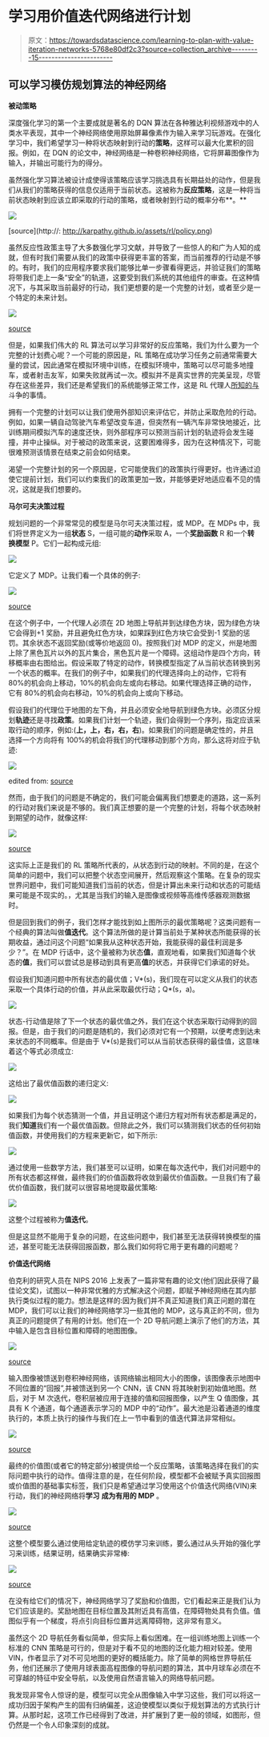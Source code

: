 # 学习用价值迭代网络进行计划

> 原文：<https://towardsdatascience.com/learning-to-plan-with-value-iteration-networks-5768e80df2c3?source=collection_archive---------15----------------------->

## 可以学习模仿规划算法的神经网络

**被动策略**

深度强化学习的第一个主要成就是著名的 DQN 算法在各种雅达利视频游戏中的人类水平表现，其中一个神经网络使用原始屏幕像素作为输入来学习玩游戏。在强化学习中，我们希望学习一种将状态映射到行动的**策略**，这样可以最大化累积的回报。例如，在 DQN 的论文中，神经网络是一种卷积神经网络，它将屏幕图像作为输入，并输出可能行为的得分。

虽然强化学习算法被设计成使得该策略应该学习挑选具有长期益处的动作，但是我们从我们的策略获得的信息仅适用于当前状态。这被称为**反应策略**，这是一种将当前状态映射到应该立即采取的行动的策略，或者映射到行动的概率分布**。**

![](img/1e2f9f50c0659f7cb0cf18bffbb67f43.png)

[source](http://: http://karpathy.github.io/assets/rl/policy.png)

虽然反应性政策主导了大多数强化学习文献，并导致了一些惊人的和广为人知的成就，但有时我们需要从我们的政策中获得更丰富的答案，而当前推荐的行动是不够的。有时，我们的应用程序要求我们能够比单一步骤看得更远，并验证我们的策略将带我们走上一条“安全”的轨道，这要受到我们系统的其他组件的审查。在这种情况下，与其采取当前最好的行动，我们更想要的是一个完整的计划，或者至少是一个特定的未来计划。

![](img/5268986e831b31ac38da235145736780.png)

[source](https://cdn-images-1.medium.com/max/1000/1*umJ5XJ3PS828PE0cr8nCmg.png)

但是，如果我们伟大的 RL 算法可以学习非常好的反应策略，我们为什么要为一个完整的计划费心呢？一个可能的原因是，RL 策略在成功学习任务之前通常需要大量的尝试，因此通常在模拟环境中训练，在模拟环境中，策略可以尽可能多地撞车，或者射击友军，如果失败就再试一次。模拟并不是真实世界的完美呈现，尽管存在这些差异，我们还是希望我们的系统能够正常工作，这是 RL 代理人[所知的与](https://arxiv.org/pdf/1812.02341.pdf)斗争的事情。

拥有一个完整的计划可以让我们使用外部知识来评估它，并防止采取危险的行动。例如，如果一辆自动驾驶汽车希望改变车道，但突然有一辆汽车非常快地接近，比训练期间模拟汽车的速度还快，则外部程序可以预测当前计划的轨迹将会发生碰撞，并中止操纵。对于被动的政策来说，这要困难得多，因为在这种情况下，可能很难预测该情景在结束之前会如何结束。

渴望一个完整计划的另一个原因是，它可能使我们的政策执行得更好。也许通过迫使它提前计划，我们可以约束我们的政策更加一致，并能够更好地适应看不见的情况，这就是我们想要的。

**马尔可夫决策过程**

规划问题的一个非常常见的模型是马尔可夫决策过程，或 MDP。在 MDPs 中，我们将世界定义为一组**状态** S，一组可能的**动作**采取 A，一个**奖励函数** R 和一个**转换模型** P。它们一起构成元组:

![](img/d46a751284cc737fa978a2c84a98ceaf.png)

它定义了 MDP。让我们看一个具体的例子:

![](img/cc380a77d606809e8a5150e832851def.png)

[source](https://i.stack.imgur.com/jkJ5b.png)

在这个例子中，一个代理人必须在 2D 地图上导航并到达绿色方块，因为绿色方块它会得到+1 奖励，并且避免红色方块，如果踩到红色方块它会受到-1 奖励的惩罚。其余状态不返回奖励(或等价地返回 0)。按照我们对 MDP 的定义，州是地图上除了黑色瓦片以外的瓦片集合，黑色瓦片是一个障碍。这组动作是四个方向，转移概率由右图给出。假设采取了特定的动作，转换模型指定了从当前状态转换到另一个状态的概率。在我们的例子中，如果我们的代理选择向上的动作，它将有 80%的机会向上移动，10%的机会向左或向右移动。如果代理选择正确的动作，它有 80%的机会向右移动，10%的机会向上或向下移动。

假设我们的代理位于地图的左下角，并且必须安全地导航到绿色方块。必须区分规划**轨迹**还是寻找**政策**。如果我们计划一个轨迹，我们会得到一个序列，指定应该采取行动的顺序，例如:(**上，上，右，右，右**)。如果我们的问题是确定性的，并且选择一个方向将有 100%的机会将我们的代理移动到那个方向，那么这将对应于轨迹:

![](img/405c410d84b3bc51158ff2e3164535b8.png)

edited from: [source](https://mpatacchiola.github.io/blog/images/reinforcement_learning_example_r004.png)

然而，由于我们的问题是不确定的，我们可能会偏离我们想要走的道路，这一系列的行动对我们来说是不够的。我们真正想要的是一个完整的计划，将每个状态映射到期望的动作，就像这样:

![](img/42a76ef321c05e402d4e114551c340cb.png)

[source](https://mpatacchiola.github.io/blog/images/reinforcement_learning_example_r004.png)

这实际上正是我们的 RL 策略所代表的，从状态到行动的映射。不同的是，在这个简单的问题中，我们可以把整个状态空间展开，然后观察这个策略。在复杂的现实世界问题中，我们可能知道我们当前的状态，但是计算出未来行动和状态的可能结果可能是不现实的。，尤其是当我们的输入是图像或视频等高维传感器观测数据时。

但是回到我们的例子，我们怎样才能找到如上图所示的最优策略呢？这类问题有一个经典的算法叫做**值迭代**。这个算法所做的是计算当前处于某种状态所能获得的长期收益，通过问这个问题“如果我从这种状态开始，我能获得的最佳利润是多少？”。在 MDP 行话中，这个量被称为状态**值**，直观地看，如果我们知道每个状态的**值**，我们可以尝试总是移动到具有更高**值**的状态，并获得它们承诺的好处。

假设我们知道问题中所有状态的最优值；V*(s)，我们现在可以定义从我们的状态采取一个具体行动的价值，并从此采取最优行动；Q*(s，a)。

![](img/0cea3a623a28bfa4521f35d064ec65a2.png)

状态-行动值是除了下一个状态的最优值之外，我们在这个状态采取行动得到的回报。但是，由于我们的问题是随机的，我们必须对它有一个预期，以便考虑到达未来状态的不同概率。但是由于 V*(s)是我们可以从当前状态获得的最佳值，这意味着这个等式必须成立:

![](img/12c082416a7f1854faec4b6ad90a33ea.png)

这给出了最优值函数的递归定义:

![](img/ac11e40a9d385de05439c80ac98cb160.png)

如果我们为每个状态猜测一个值，并且证明这个递归方程对所有状态都是满足的，我们**知道**我们有一个最优值函数。但除此之外，我们可以猜测我们状态的任何初始值函数，并使用我们的方程来更新它，如下所示:

![](img/c3b7e9ddee62984ed48d1f1537d04614.png)

通过使用一些数学方法，我们甚至可以证明，如果在每次迭代中，我们对问题中的所有状态都这样做，最终我们的价值函数将收敛到最优价值函数。一旦我们有了最优价值函数，我们就可以很容易地提取最优策略:

![](img/5bb44ba093bc868c560879e93999b648.png)

这整个过程被称为**值迭代**。

但是这显然不能用于复杂的问题，在这些问题中，我们甚至无法获得转换模型的描述，甚至可能无法获得回报函数，那么我们如何将它用于更有趣的问题呢？

**价值迭代网络**

伯克利的研究人员在 NIPS 2016 上发表了一篇非常有趣的论文(他们因此获得了最佳论文奖)，试图以一种非常优雅的方式解决这个问题，即赋予神经网络在其内部执行类似过程的能力。想法是这样的:因为我们并不真正知道我们真正问题的潜在 MDP，我们可以让我们的神经网络学习一些其他的 MDP，这与真正的不同，但为真正的问题提供了有用的计划。他们在一个 2D 导航问题上演示了他们的方法，其中输入是包含目标位置和障碍的地图图像。

![](img/32783012470b47ac7945906e880be9db.png)

[source](https://arxiv.org/pdf/1602.02867.pdf)

输入图像被馈送到卷积神经网络，该网络输出相同大小的图像，该图像表示地图中不同位置的“回报”,并被馈送到另一个 CNN，该 CNN 将其映射到初始值地图。然后，对于 M 次迭代，卷积层被应用于连接的值和回报图像，以产生 Q 值图像，其具有 K 个通道，每个通道表示学习的 MDP 中的“动作”。最大池是沿着通道的维度执行的，本质上执行的操作与我们在上一节中看到的值迭代算法非常相似。

![](img/ec3e021faf83b078061e171fcac472ec.png)

[source](https://arxiv.org/pdf/1602.02867.pdf)

最终的价值图(或者它的特定部分)被提供给一个反应策略，该策略选择在我们的实际问题中执行的动作。值得注意的是，在任何阶段，模型都不会被赋予真实回报图或价值图的基础事实标签，我们只是希望通过学习使用这个价值迭代网络(VIN)来行动，我们的神经网络将**学习** **成为有用的 MDP** 。

![](img/aa2a2c2e28891ce6e25ed70d7f4f6b99.png)

[source](https://arxiv.org/pdf/1602.02867.pdf)

这整个模型要么通过使用给定轨迹的模仿学习来训练，要么通过从头开始的强化学习来训练，结果证明，结果确实非常棒:

![](img/8f99eed04bc6dd68ee933d6fe5970a16.png)

[source](https://arxiv.org/pdf/1602.02867.pdf)

在没有给它们的情况下，神经网络学习了奖励和价值图，它们看起来正是我们认为它们应该是的。奖励地图在目标位置及其附近具有高值，在障碍物处具有负值。值图似乎有一个梯度，将点引向目标位置并远离障碍物，这非常有意义。

虽然这个 2D 导航任务看似简单，但实际上看似困难。在一组训练地图上训练一个标准的 CNN 策略是可行的，但是对于看不见的地图的泛化能力相对较差。使用 VIN，作者显示了对不可见地图的更好的概括能力。除了简单的网格世界导航任务，他们还展示了使用月球表面高程图像的导航问题的算法，其中月球车必须在不可穿越的特征中安全导航，以及使用自然语言输入的网络导航问题。

我发现非常令人惊讶的是，模型可以完全从图像输入中学习这些，我们可以将这一成功归因于架构产生的固有归纳偏差，这迫使模型以类似于规划算法的方式执行计算。从那时起，这项工作已经得到了改进，并扩展到了更一般的领域，如图形，但仍然是一个令人印象深刻的成就。